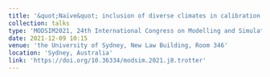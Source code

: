 ```yaml
---
title: '&quot;Naïve&quot; inclusion of diverse climates in calibration is not sufficient to improve model reliability under future climate uncertainty.'
collection: talks
type: 'MODSIM2021, 24th International Congress on Modelling and Simulation'
date: 2021-12-09 10:15
venue: 'the University of Sydney, New Law Building, Room 346'
location: 'Sydney, Australia'
link: 'https://doi.org/10.36334/modsim.2021.j8.trotter'
---
```

